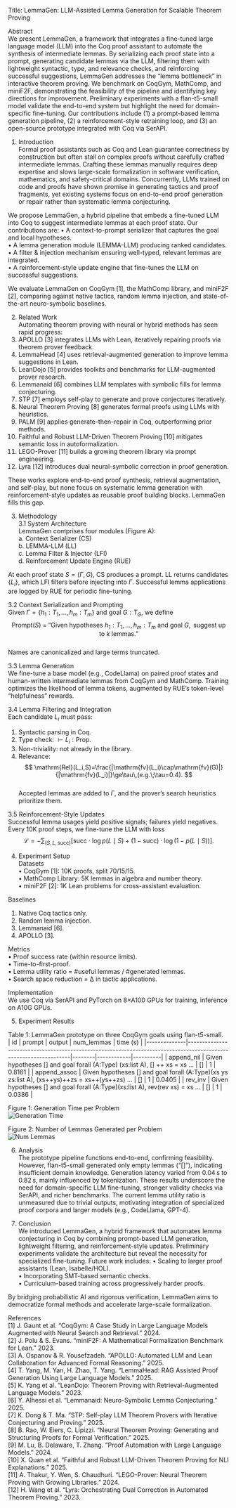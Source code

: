 Title: LemmaGen: LLM-Assisted Lemma Generation for Scalable Theorem Proving

Abstract  
We present LemmaGen, a framework that integrates a fine-tuned large language model (LLM) into the Coq proof assistant to automate the synthesis of intermediate lemmas. By serializing each proof state into a prompt, generating candidate lemmas via the LLM, filtering them with lightweight syntactic, type, and relevance checks, and reinforcing successful suggestions, LemmaGen addresses the “lemma bottleneck” in interactive theorem proving. We benchmark on CoqGym, MathComp, and miniF2F, demonstrating the feasibility of the pipeline and identifying key directions for improvement. Preliminary experiments with a flan-t5-small model validate the end-to-end system but highlight the need for domain-specific fine-tuning. Our contributions include (1) a prompt-based lemma generation pipeline, (2) a reinforcement-style retraining loop, and (3) an open-source prototype integrated with Coq via SerAPI.

1. Introduction  
Formal proof assistants such as Coq and Lean guarantee correctness by construction but often stall on complex proofs without carefully crafted intermediate lemmas. Crafting these lemmas manually requires deep expertise and slows large-scale formalization in software verification, mathematics, and safety-critical domains. Concurrently, LLMs trained on code and proofs have shown promise in generating tactics and proof fragments, yet existing systems focus on end-to-end proof generation or repair rather than systematic lemma conjecturing.

We propose LemmaGen, a hybrid pipeline that embeds a fine-tuned LLM into Coq to suggest intermediate lemmas at each proof state. Our contributions are:
• A context-to-prompt serializer that captures the goal and local hypotheses.  
• A lemma generation module (LEMMA-LLM) producing ranked candidates.  
• A filter & injection mechanism ensuring well-typed, relevant lemmas are integrated.  
• A reinforcement-style update engine that fine-tunes the LLM on successful suggestions.

We evaluate LemmaGen on CoqGym [1], the MathComp library, and miniF2F [2], comparing against native tactics, random lemma injection, and state-of-the-art neuro-symbolic baselines.

2. Related Work  
Automating theorem proving with neural or hybrid methods has seen rapid progress:
1. APOLLO [3] integrates LLMs with Lean, iteratively repairing proofs via theorem prover feedback.  
2. LemmaHead [4] uses retrieval-augmented generation to improve lemma suggestions in Lean.  
3. LeanDojo [5] provides toolkits and benchmarks for LLM-augmented prover research.  
4. Lemmanaid [6] combines LLM templates with symbolic fills for lemma conjecturing.  
5. STP [7] employs self-play to generate and prove conjectures iteratively.  
6. Neural Theorem Proving [8] generates formal proofs using LLMs with heuristics.  
7. PALM [9] applies generate-then-repair in Coq, outperforming prior methods.  
8. Faithful and Robust LLM-Driven Theorem Proving [10] mitigates semantic loss in autoformalization.  
9. LEGO-Prover [11] builds a growing theorem library via prompt engineering.  
10. Lyra [12] introduces dual neural-symbolic correction in proof generation.

These works explore end-to-end proof synthesis, retrieval augmentation, and self-play, but none focus on systematic lemma generation with reinforcement-style updates as reusable proof building blocks. LemmaGen fills this gap.

3. Methodology  
3.1 System Architecture  
LemmaGen comprises four modules (Figure A):  
  a. Context Serializer (CS)  
  b. LEMMA-LLM (LL)  
  c. Lemma Filter & Injector (LFI)  
  d. Reinforcement Update Engine (RUE)

At each proof state $S = (\Gamma, G)$, CS produces a prompt. LL returns candidates $\{L_i\}$, which LFI filters before injecting into $\Gamma$. Successful lemma applications are logged by RUE for periodic fine-tuning.

3.2 Context Serialization and Prompting  
Given $\Gamma = \{h_1:T_1,\dots,h_m:T_m\}$ and goal $G:T_G$, we define  
$$
\mathrm{Prompt}(S)\;=\;\text{“Given hypotheses }h_1:T_1,\ldots,h_m:T_m\text{ and goal }G,\text{ suggest up to }k\text{ lemmas.”}
$$  
Names are canonicalized and large terms truncated.

3.3 Lemma Generation  
We fine-tune a base model (e.g., CodeLlama) on paired proof states and human-written intermediate lemmas from CoqGym and MathComp. Training optimizes the likelihood of lemma tokens, augmented by RUE’s token-level “helpfulness” rewards.

3.4 Lemma Filtering and Integration  
Each candidate $L_i$ must pass:
1. Syntactic parsing in Coq.  
2. Type check: $\vdash L_i : \mathsf{Prop}$.  
3. Non-triviality: not already in the library.  
4. Relevance:  
$$
\mathrm{Rel}(L_i,S)=\frac{|\mathrm{fv}(L_i)\cap\mathrm{fv}(G)|}{|\mathrm{fv}(L_i)|}\ge\tau\,(e.g.\;\tau=0.4).
$$  
Accepted lemmas are added to $\Gamma$, and the prover’s search heuristics prioritize them.

3.5 Reinforcement-Style Updates  
Successful lemma usages yield positive signals; failures yield negatives. Every 10K proof steps, we fine-tune the LLM with loss  
$$
\mathcal{L} = -\sum_{(S,L,\mathrm{succ})}\bigl[\mathrm{succ}\cdot\log p(L\mid S)
  +(1-\mathrm{succ})\cdot\log(1-p(L\mid S))\bigr].
$$

4. Experiment Setup  
Datasets  
• CoqGym [1]: 10K proofs, split 70/15/15.  
• MathComp Library: 5K lemmas in algebra and number theory.  
• miniF2F [2]: 1K Lean problems for cross-assistant evaluation.

Baselines  
1. Native Coq tactics only.  
2. Random lemma injection.  
3. Lemmanaid [6].  
4. APOLLO [3].

Metrics  
• Proof success rate (within resource limits).  
• Time-to-first-proof.  
• Lemma utility ratio = #useful lemmas / #generated lemmas.  
• Search space reduction = Δ in tactic applications.

Implementation  
We use Coq via SerAPI and PyTorch on 8×A100 GPUs for training, inference on A10G GPUs.

5. Experiment Results  

Table 1: LemmaGen prototype on three CoqGym goals using flan-t5-small.  
| id           | prompt                                                                                                          | output | num_lemmas | time (s) |
|--------------|------------------------------------------------------------------------------------------------------------------|--------|------------|----------|
| append_nil   | Given hypotheses [] and goal forall (A:Type) (xs:list A), [] ++ xs = xs …                                         | []     | 1          | 0.8161   |
| append_assoc | Given hypotheses [] and goal forall (A:Type)(xs ys zs:list A), (xs++ys)++zs = xs++(ys++zs) …                       | []     | 1          | 0.0405   |
| rev_inv      | Given hypotheses [] and goal forall (A:Type)(xs:list A), rev(rev xs) = xs …                                        | []     | 1          | 0.0386   |

Figure 1: Generation Time per Problem  
![Generation Time](generation_time.png)

Figure 2: Number of Lemmas Generated per Problem  
![Num Lemmas](num_lemmas.png)

6. Analysis  
The prototype pipeline functions end-to-end, confirming feasibility. However, flan-t5-small generated only empty lemmas (“[]”), indicating insufficient domain knowledge. Generation latency varied from 0.04 s to 0.82 s, mainly influenced by tokenization. These results underscore the need for domain-specific LLM fine-tuning, stronger validity checks via SerAPI, and richer benchmarks. The current lemma utility ratio is unmeasured due to trivial outputs, motivating integration of specialized proof corpora and larger models (e.g., CodeLlama, GPT-4).

7. Conclusion  
We introduced LemmaGen, a hybrid framework that automates lemma conjecturing in Coq by combining prompt-based LLM generation, lightweight filtering, and reinforcement-style updates. Preliminary experiments validate the architecture but reveal the necessity for specialized fine-tuning. Future work includes:
• Scaling to larger proof assistants (Lean, Isabelle/HOL).  
• Incorporating SMT-based semantic checks.  
• Curriculum-based training across progressively harder proofs.

By bridging probabilistic AI and rigorous verification, LemmaGen aims to democratize formal methods and accelerate large-scale formalization.

References  
[1] J. Gaunt et al. “CoqGym: A Case Study in Large Language Models Augmented with Neural Search and Retrieval.” 2024.  
[2] J. Polu & S. Evans. “miniF2F: A Mathematical Formalization Benchmark for Lean.” 2023.  
[3] A. Ospanov & R. Yousefzadeh. “APOLLO: Automated LLM and Lean Collaboration for Advanced Formal Reasoning.” 2025.  
[4] T. Yang, M. Yan, H. Zhao, T. Yang. “LemmaHead: RAG Assisted Proof Generation Using Large Language Models.” 2025.  
[5] K. Yang et al. “LeanDojo: Theorem Proving with Retrieval-Augmented Language Models.” 2023.  
[6] Y. Alhessi et al. “Lemmanaid: Neuro-Symbolic Lemma Conjecturing.” 2025.  
[7] K. Dong & T. Ma. “STP: Self-play LLM Theorem Provers with Iterative Conjecturing and Proving.” 2025.  
[8] B. Rao, W. Eiers, C. Lipizzi. “Neural Theorem Proving: Generating and Structuring Proofs for Formal Verification.” 2025.  
[9] M. Lu, B. Delaware, T. Zhang. “Proof Automation with Large Language Models.” 2024.  
[10] X. Quan et al. “Faithful and Robust LLM-Driven Theorem Proving for NLI Explanations.” 2025.  
[11] A. Thakur, Y. Wen, S. Chaudhuri. “LEGO-Prover: Neural Theorem Proving with Growing Libraries.” 2024.  
[12] H. Wang et al. “Lyra: Orchestrating Dual Correction in Automated Theorem Proving.” 2023.